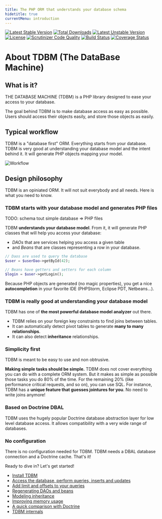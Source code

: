 ```yaml
---
title: The PHP ORM that understands your database schema
hidetitle: true
currentMenu: introduction
---
```


[![Latest Stable Version](https://poser.pugx.org/thecodingmachine/tdbm/v/stable)](https://packagist.org/packages/thecodingmachine/tdbm)
[![Total Downloads](https://poser.pugx.org/thecodingmachine/tdbm/downloads)](https://packagist.org/packages/thecodingmachine/tdbm)
[![Latest Unstable Version](https://poser.pugx.org/thecodingmachine/tdbm/v/unstable)](https://packagist.org/packages/thecodingmachine/tdbm)
[![License](https://poser.pugx.org/thecodingmachine/tdbm/license)](https://packagist.org/packages/thecodingmachine/tdbm)
[![Scrutinizer Code Quality](https://scrutinizer-ci.com/g/thecodingmachine/tdbm/badges/quality-score.png?b=5.0)](https://scrutinizer-ci.com/g/thecodingmachine/tdbm/?branch=5.0)
[![Build Status](https://travis-ci.org/thecodingmachine/tdbm.svg?branch=5.0)](https://travis-ci.org/thecodingmachine/tdbm)
[![Coverage Status](https://coveralls.io/repos/thecodingmachine/tdbm/badge.svg?branch=5.0&service=github)](https://coveralls.io/github/thecodingmachine/tdbm?branch=5.0)


About TDBM (The DataBase Machine)
=================================

What is it?
-----------

THE DATABASE MACHINE (TDBM) is a PHP library designed to ease your access to your database.

The goal behind TDBM is to make database access as easy as possible. Users should access their objects easily, and store those objects as easily.

Typical workflow
----------------

TDBM is a "database first" ORM. Everything starts from your database. TDBM is very good at understanding your database model and the intent behind it. It will generate PHP objects mapping your model.

![Workflow](https://g.gravizo.com/svg?digraph%20prof%20{"Start%20with%20your%20existing%20database"->"Install%20and%20configure%20TDBM";"Install%20and%20configure%20TDBM"->%20"TDBM%20generates%20PHP%20code%20(DAOs%20and%20beans)";"TDBM%20generates%20PHP%20code%20(DAOs%20and%20beans)"->"You%20write%20your%20queries%20(in%20DAOs)";"You%20write%20your%20queries%20(in%20DAOs)"->"Use%20your%20objects,%20have%20fun!";"Use%20your%20objects,%20have%20fun!"->"Modify%20your%20schema%20in%20SQL";"Modify%20your%20schema%20in%20SQL"->"Regenerate%20PHP%20code%20(DAOs%20and%20beans)";"Regenerate%20PHP%20code%20(DAOs%20and%20beans)"->"Use%20your%20objects,%20have%20fun!";})



Design philosophy
-----------------

TDBM is an opiniated ORM. It will not suit everybody and all needs. Here is what you need to know.

### TDBM starts with your database model and generates PHP files

TODO: schema tout simple database => PHP files

TDBM **understands your database model**. From it, it will generate PHP classes that will help you access your database:
 
 - *DAOs* that are services helping you access a given table
 - and *Beans* that are classes representing a row in your database.

```php
// Daos are used to query the database
$user = $userDao->getById(42);

// Beans have getters and setters for each column
$login = $user->getLogin();
```

Because PHP objects are generated (no magic properties), you get a nice **autocompletion** in your favorite IDE (PHPStorm, Eclipse PDT, Netbeans...).

### TDBM is really good at understanding your database model

TDBM has one of **the most powerful database model analyzer** out there.

 - TDBM relies on your foreign key constraints to find joins between tables.
 - It can automatically detect pivot tables to generate **many to many relationships**. 
 - It can also detect **inheritance** relationships.

### Simplicity first

TDBM is meant to be easy to use and non obtrusive.

**Making simple tasks should be simple.** TDBM does not cover everything you can do with a complete ORM system. 
But it makes as simple as possible those tasks you do 80% of the time. For the remaining 20% (like performance critical requests, and so on), you can use SQL.
For instance, TDBM has a **unique feature that guesses jointures for you**. No need to write joins anymore!

### Based on Doctrine DBAL

TDBM uses the hugely popular Doctrine database abstraction layer for low level database access. It allows compatibility with a very wide range of databases.

### No configuration

There is no configuration needed for TDBM. TDBM needs a DBAL database connection and a Doctrine cache. That's it!

Ready to dive in? Let's get started!

- [Install TDBM](doc/install.md)
- [Access the database, perform queries, inserts and updates](doc/quickstart.md)
- [Add limit and offsets to your queries](doc/limit_offset_resultset.md)
- [Regenerating DAOs and beans](doc/generating_daos.md)
- [Modeling inheritance](doc/modeling_inheritance.md)
- [Improving memory usage](doc/memory_management.md)
- [A quick comparison with Doctrine](doc/comparison_with_doctrine.md)
- [TDBM internals](doc/internals.md)
